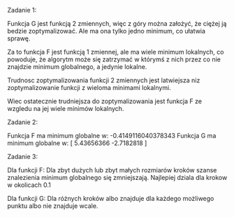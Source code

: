 Zadanie 1:

Funkcja G jest funkcją 2 zmiennych, więc z góry można założyć, że ciężej ją bedzie zoptymalizować.
Ale ma ona tylko jedno minimum, co ułatwia sprawę.

Za to funkcja F jest funkcją 1 zmiennej, ale ma wiele minimum lokalnych, co powoduje, że algorytm może się zatrzymać w którymś z nich przez
co nie znajdzie minimum globalnego, a jedynie lokalne.

Trudnosc zoptymalizowania funkcji 2 zmiennych jest latwiejsza niz zoptymalizowanie funkcji z wieloma minimami lokalnymi.

Wiec ostatecznie trudniejsza do zoptymalizowania jest funkcja F ze wzgledu na jej wiele minimów lokalnych.

Zadanie 2:

Funkcja F ma minimum globalne w: -0.4149116040378343
Funkcja G ma minimum globalne w: [ 5.43656366 -2.7182818 ]


Zadanie 3:

Dla funkcji F:
Dla zbyt dużych lub zbyt małych rozmiarów kroków szanse znalezienia minimum globalnego się zmniejszają.
Najlepiej dziala dla krokow w okolicach 0.1

Dla funkcji G:
Dla różnych kroków albo znajduje dla każdego możliwego punktu albo nie znajduje wcale.

